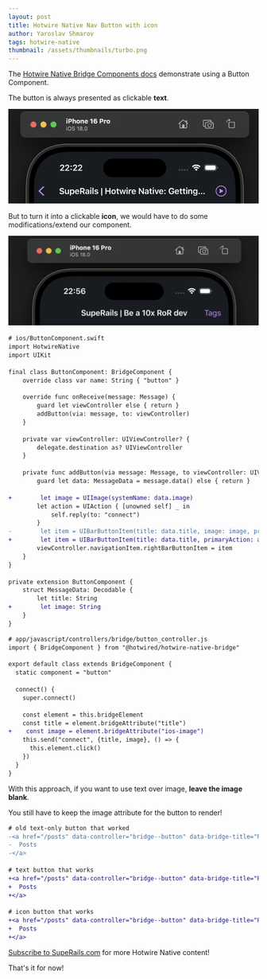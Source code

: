 ```yaml
---
layout: post
title: Hotwire Native Nav Button with icon
author: Yaroslav Shmarov
tags: hotwire-native
thumbnail: /assets/thumbnails/turbo.png
---
```


The [Hotwire Native Bridge Components docs](https://native.hotwired.dev/ios/bridge-components) demonstrate using a Button Component.

The button is always presented as clickable **text**.

![hotwire-native-button-icon](/assets/images/hotwire-native-button-icon.png)

But to turn it into a clickable **icon**, we would have to do some modifications/extend our component.

![hotwire-native-button-text](/assets/images/hotwire-native-button-text.png)

```diff
# ios/ButtonComponent.swift
import HotwireNative
import UIKit

final class ButtonComponent: BridgeComponent {
    override class var name: String { "button" }

    override func onReceive(message: Message) {
        guard let viewController else { return }
        addButton(via: message, to: viewController)
    }

    private var viewController: UIViewController? {
        delegate.destination as? UIViewController
    }

    private func addButton(via message: Message, to viewController: UIViewController) {
        guard let data: MessageData = message.data() else { return }

+        let image = UIImage(systemName: data.image)
        let action = UIAction { [unowned self] _ in
            self.reply(to: "connect")
        }
-        let item = UIBarButtonItem(title: data.title, image: image, primaryAction: action)
+        let item = UIBarButtonItem(title: data.title, primaryAction: action)
        viewController.navigationItem.rightBarButtonItem = item
    }
}

private extension ButtonComponent {
    struct MessageData: Decodable {
        let title: String
+        let image: String
    }
}
```

```diff
# app/javascript/controllers/bridge/button_controller.js
import { BridgeComponent } from "@hotwired/hotwire-native-bridge"

export default class extends BridgeComponent {
  static component = "button"

  connect() {
    super.connect()

    const element = this.bridgeElement
    const title = element.bridgeAttribute("title")
+    const image = element.bridgeAttribute("ios-image")
    this.send("connect", {title, image}, () => {
      this.element.click()
    })
  }
}
```

With this approach, if you want to use text over image, **leave the image blank**.

You still have to keep the image attribute for the button to render!

```diff
# old text-only button that worked
-<a href="/posts" data-controller="bridge--button" data-bridge-title="Posts" class="hidden">
-  Posts
-</a>

# text button that works
+<a href="/posts" data-controller="bridge--button" data-bridge-title="Posts" data-bridge-ios-image="" class="hidden">
+  Posts
+</a>

# icon button that works
+<a href="/posts" data-controller="bridge--button" data-bridge-title="Posts" data-bridge-ios-image="play.circle" class="hidden">
+  Posts
+</a>
```

[Subscribe to SupeRails.com](https://superails.com/pricing) for more Hotwire Native content!

That's it for now!
